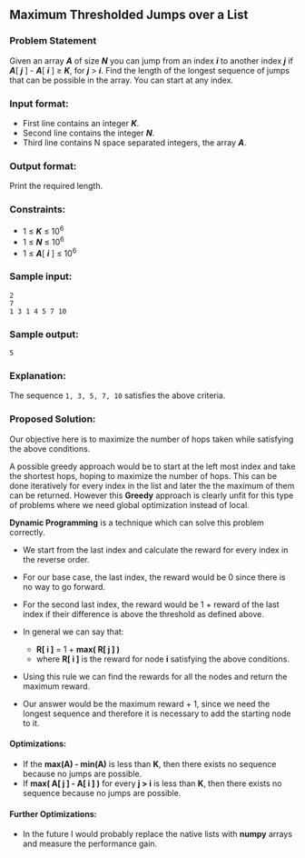 ## Maximum Thresholded Jumps over a List

### Problem Statement

Given an array **_A_** of size **_N_** you can jump from an index **_i_** to another index **_j_** if **_A_**[ **_j_** ] - **_A_**[ **_i_** ] &ge; **_K_**, for **_j_** &gt; **_i_**. Find the length of the longest sequence of jumps that can be possible in the array. You can start at any index.

### Input format:

- First line contains an integer **_K_**.
- Second line contains the integer **_N_**.
- Third line contains N space separated integers, the array **_A_**.

### Output format:

Print the required length.

### Constraints:

- 1 &le; **_K_** &le; 10<sup>6</sup>
- 1 &le; **_N_** &le; 10<sup>6</sup>
- 1 &le; **_A_**[ **_i_** ] &le; 10<sup>6</sup>


### Sample input:

```
2
7
1 3 1 4 5 7 10
```

### Sample output:

```
5
```

### Explanation:

The sequence `1, 3, 5, 7, 10` satisfies the above criteria.

### Proposed Solution:

Our objective here is to maximize the number of hops taken while satisfying the above conditions.

A possible greedy approach would be to start at the left most index and take the shortest hops, hoping to maximize the number of hops. This can be done iteratively for every index in the list and later the the maximum of them can be returned. However this **Greedy** approach is clearly unfit for this type of problems where we need global optimization instead of local.

**Dynamic Programming** is a technique which can solve this problem correctly.

- We start from the last index and calculate the reward for every index in the reverse order.
- For our base case, the last index, the reward would be 0 since there is no way to go forward.
- For the second last index, the reward would be 1 + reward of the last index if their difference is above the threshold as defined above.
- In general we can say that:
  - **R[ i ]** = 1 + **max( R[ j ] )**
  - where **R[ i ]** is the reward for node **i** satisfying the above conditions.

- Using this rule we can find the rewards for all the nodes and return the maximum reward.
- Our answer would be the maximum reward + 1, since we need the longest sequence and therefore it is necessary to add the starting node to it.


#### Optimizations:

- If the **max(A) - min(A)** is less than **K**, then there exists no sequence because no jumps are possible.
- If **max( A[ j ] - A[ i ] )** for every **j > i** is less than **K**, then there exists no sequence because no jumps are possible.

#### Further Optimizations:

- In the future I would probably replace the native lists with **numpy** arrays and measure the performance gain.
